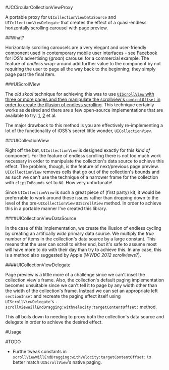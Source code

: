 #JCCircularCollectionViewProxy

A portable proxy for `UICollectionViewDataSource` and `UICollectionViewDelegate` that creates the effect of a quasi-endless horizontally scrolling carousel with page preview.

##What?

Horizontally scrolling carousels are a very elegant and user-friendly component used in contemporary mobile user interfaces - see Facebook for iOS's advertising (*groan*) carousel for a commercial example. The feature of *endless* wrap-around add further value to the component by not requiring the user to page all the way back to the beginning; they simply page past the final item.

###UIScrollView

The *old skool* technique for achieving this was to use [`UIScrollView` with three or more pages and then manipulate the scrollview's `contentOffset` in order to create the illusion of endless scrolling](http://ilarump.blogspot.de/2011/02/creating-circular-and-infinite.html). This technique certainly works as desired and there are a few open-source implementations that are available to try. [1](https://github.com/malcommac/DMCircularScrollView), [2](https://github.com/malcommac/DMLazyScrollView) et al.

The major drawback to this method is you are effectively re-implementing a lot of the functionality of iOS5's secret little wonder, `UICollectionView`.

###UICollectionView

Right off the bat, `UICollectionView` is designed exactly for this *kind of* component. For the feature of endless scrolling there is not too much work necessary in order to manipulate the collection's data source to achieve this effect. The problem, though, is the feature of next/previous page preview. `UICollectionView` removes cells that go out of the collection's bounds and as such we can't use the technique of a narrower frame for the collection with `clipsToBounds` set to `NO`. How very unfortunate!

Since `UICollectionView` is such a great piece of (first party) kit, it would be preferrable to work around these issues rather than dropping down to the level of the pre-`UICollectionView` `UIScrollView` method. In order to achieve this in a portable manner I've created this library.

####UICollectionViewDataSource

In the case of this implementation, we create the illusion of endless cycling by creating an artifically *wide* primary data source. We multiply the *true* number of items in the collection's data source by a large constant. This means that the user can scroll to either end, but it's safe to assume most will have more to do with their day than try to achieve this. In any case, this is a method also suggested by Apple (*WWDC 2012 scrollviews?*).

####UICollectionViewDelegate

Page preview is a little more of a challenge since we can't inset the collection view's frame. Also, the collection's default paging implementation becomes unsuitable since we can't tell it to page by any width other than the width of the collection's frame. Instead we can set an appropriate left `sectionInset` and recreate the paging effect itself using `UIScrollViewDelegate`'s `-scrollViewWillEndDragging:withVelocity:targetContentOffset:` method.

This all boils down to needing to proxy both the collection's data source and delegate in order to achieve the desired effect.

#Usage



#TODO

* Furthe tweak constants in `-scrollViewWillEndDragging:withVelocity:targetContentOffset:` to better match `UIScrollView`'s native paging.

